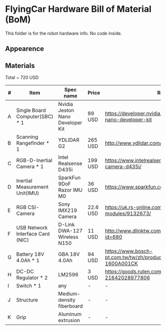 # FlyingCar Hardware Bill of Material (BoM)
This folder is for the robot hardware info. No code inside.  

## Appearence

## Materials
Total ~ 720 USD

|#| Item                               | Spec name                 | Price | Ref      |
|-| ---------------------------------- | ------------------------- | ----- | -------- |
|A| Single Board Computer(SBC) * 1    | Nvidia Jeston Nano Developer Kit | 89 USD | https://developer.nvidia.com/embedded/jetson-nano-developer-kit |
|B| Scanning Rangefinder * 1  | YDLIDAR G2 | 265 USD |  http://www.ydlidar.com/products/view/1.html |
|C| RGB-D-Inertial Camera * 1     | Intel Realsense D435i | 199 USD | https://www.intelrealsense.com/depth-camera-d435i/
|D| Inertial Measurement Unit(IMU) | SparkFun 9DoF Razor IMU M0 | 36 USD | https://www.sparkfun.com/products/14001
|E| RGB CSI-Camera | Sony IMX219 Camera | 22.6 USD | https://uk.rs-online.com/web/p/video-modules/9132673/
|F| USB Network Interface Card (NIC) | D-Link DWA-127 Wireless N150 | 11 USD |http://www.dlinktw.com.tw/home/product?id=680
|G| Battery 18V 4.0Ah * 1 | GBA 18V 4.0Ah | 94 USD | https://www.bosch-pt.com.tw/tw/zh/products/gba-18v-4-0ah-1600A001CK   |
|H| DC-DC Regulator * 2     | LM2596   | 3 USD | https://goods.ruten.com.tw/item/show?21642028977806
|I| Switch * 1 | any   | - | -     |
|J| Structure  |  Medium-density fiberboard     | - | -     |
|K| Grip       | Aluminum extrusion             | - | -     |
